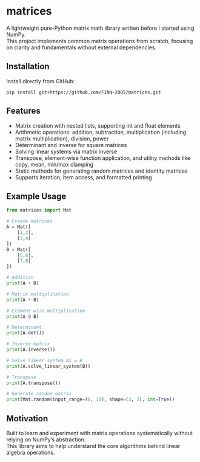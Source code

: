 # matrices

A lightweight pure-Python matrix math library written before I started using NumPy.  
This project implements common matrix operations from scratch, focusing on clarity and fundamentals without external dependencies.

## Installation

Install directly from GitHub:

    pip install git+https://github.com/FINN-2005/matrices.git

## Features

- Matrix creation with nested lists, supporting int and float elements  
- Arithmetic operations: addition, subtraction, multiplication (including matrix multiplication), division, power  
- Determinant and inverse for square matrices  
- Solving linear systems via matrix inverse  
- Transpose, element-wise function application, and utility methods like copy, mean, min/max clamping  
- Static methods for generating random matrices and identity matrices  
- Supports iteration, item access, and formatted printing  

## Example Usage
```python
from matrices import Mat

# Create matrices
A = Mat([
    [1,2],
    [3,4]
])
B = Mat([
    [5,6],
    [7,8]
])

# Addition
print(A + B)

# Matrix multiplication
print(A * B)

# Element-wise multiplication
print(A @ B)

# Determinant
print(A.det())

# Inverse matrix
print(A.inverse())

# Solve linear system Ax = B
print(A.solve_linear_system(B))

# Transpose
print(A.transpose())

# Generate random matrix
print(Mat.random(input_range=(0, 10), shape=(3, 3), int=True))
```
## Motivation

Built to learn and experiment with matrix operations systematically without relying on NumPy’s abstraction.  
This library aims to help understand the core algorithms behind linear algebra operations.
